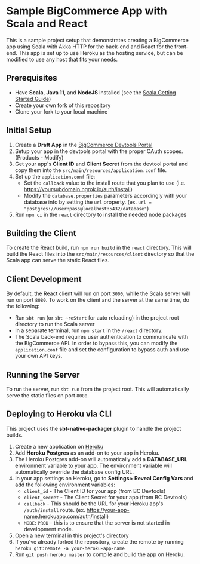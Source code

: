 # Sample BigCommerce App with Scala and React
This is a sample project setup that demonstrates creating a BigCommerce app using Scala with Akka HTTP for the back-end and React for the front-end. This app is set up to use Heroku as the hosting service, but can be modified to use any host that fits your needs.

## Prerequisites
- Have **Scala**, **Java 11**, and **NodeJS** installed (see the [Scala Getting Started Guide](https://docs.scala-lang.org/getting-started/index.html))
- Create your own fork of this repository
- Clone your fork to your local machine

## Initial Setup
1. Create a **Draft App** in the [BigCommerce Devtools Portal](https://devtools.bigcommerce.com)
2. Setup your app in the devtools portal with the proper OAuth scopes. (Products - Modify)
3. Get your app's **Client ID** and **Client Secret** from the devtool portal and copy them into the `src/main/resources/application.conf` file.
4. Set up the `application.conf` file:
   - Set the `callback` value to the install route that you plan to use (i.e. https://yoursubdomain.ngrok.io/auth/install)
   - Modify the `database.properties` parameters accordingly with your database info by setting the `url` property. (ex. `url = "postgres://user:pass@localhost:5432/database"`)
5. Run `npm ci` in the `react` directory to install the needed node packages

## Building the Client
To create the React build, run `npm run build` in the `react` directory. This will build the React files into the `src/main/resources/client` directory so that the Scala app can serve the static React files.

## Client Development
By default, the React client will run on port `3000`, while the Scala server will run on port `8080`. To work on the client and the server at the same time, do the following:
- Run `sbt run` (or `sbt ~reStart` for auto reloading) in the project root directory to run the Scala server
- In a separate terminal, run `npm start` in the `/react` directory.
- The Scala back-end requires user authentication to communicate with the BigCommerce API. In order to bypass this, you can modify the `application.conf` file and set the configuration to bypass auth and use your own API keys. 

## Running the Server
To run the server, run `sbt run` from the project root. This will automatically serve the static files on port `8080`.

## Deploying to Heroku via CLI
This project uses the **sbt-native-packager** plugin to handle the project builds.
1. Create a new application on [Heroku](https://heroku.com/)
2. Add **Heroku Postgres** as an add-on to your app in Heroku.
3. The Heroku Postgres add-on will automatically add a **DATABASE_URL** environment variable to your app. The environment variable will automatically override the database config URL.
4. In your app settings on Heroku, go to **Settings ▸ Reveal Config Vars** and add the following environment variables:
   - `client_id` - The Client ID for your app (from BC Devtools)
   - `client_secret` - The Client Secret for your app (from BC Devtools)
   - `callback` - This should be the URL for your Heroku app's `/auth/install` route. (ex. https://your-app-name.herokuapp.com/auth/install)
   - `MODE`: `PROD` - this is to ensure that the server is not started in development mode.
5. Open a new terminal in this project's directory
6. If you've already forked the repository, create the remote by running `heroku git:remote -a your-heroku-app-name`
7. Run `git push heroku master` to compile and build the app on Heroku.
